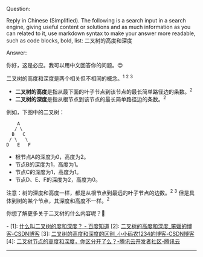 Question:

Reply in Chinese (Simplified).
The following is a search input in a search engine, giving useful content or solutions and as much information as you can related to it, use markdown syntax to make your answer more readable, such as code blocks, bold, list:
二叉树的高度和深度

Answer:

你好，这是必应。我可以用中文回答你的问题。😊

二叉树的高度和深度是两个相关但不相同的概念。<sup>1</sup> <sup>2</sup> <sup>3</sup>

- **二叉树的高度**是指从最下面的叶子节点到该节点的最长简单路径边的条数。<sup>2</sup>
- **二叉树的深度**是指从根节点到该节点的最长简单路径边的条数。<sup>2</sup>

例如，下图中的二叉树：

```
    A
   / \
  B   C
 / \   \
D   E   F
```

- 根节点A的深度为0，高度为2。
- 节点B的深度为1，高度为1。
- 节点C的深度为1，高度为1。
- 节点D、E、F的深度为2，高度为0。

注意：树的深度和高度一样，都是从根节点到最远的叶子节点的边数。<sup>2</sup> <sup>3</sup> 但是具体到树的某个节点，其深度和高度不一样。<sup>2</sup>

你想了解更多关于二叉树的什么内容呢？🤔

\-
\[1]: [什么叫二叉树的度和深度？ - 百度知道](https://zhidao.baidu.com/question/397900351.html)
\[2]: [二叉树的高度和深度_笨媛的博客-CSDN博客](https://blog.csdn.net/qq_45302622/article/details/103973286)
\[3]: [二叉树的高度和深度的区别_小小码农1234的博客-CSDN博客](https://blog.csdn.net/demonandyu/article/details/85331904)
\[4]: [二叉树节点的高度和深度，你区分开了么？-腾讯云开发者社区-腾讯云](https://cloud.tencent.com/developer/article/1859061)

<hr/>

